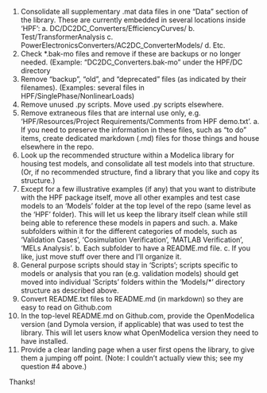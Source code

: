 
1.	Consolidate all supplementary .mat data files in one “Data” section of the library. These are currently embedded in several locations inside ‘HPF’:
    a.	DC/DC2DC_Converters/EfficiencyCurves/
    b.	Test/TransformerAnalysis
    c.	PowerElectronicsConverters/AC2DC_ConverterModels/
    d.	Etc.
2.	Check *.bak-mo files and remove if these are backups or no longer needed. (Example: “DC2DC_Converters.bak-mo” under the HPF/DC directory
3.	Remove “backup”, “old”, and “deprecated” files (as indicated by their filenames). (Examples: several files in HPF/SinglePhase/NonlinearLoads)
4.	Remove unused .py scripts. Move used .py scripts elsewhere.
5.	Remove extraneous files that are internal use only, e.g. ‘HPF/Resources/Project Requirements/Comments from HPF demo.txt’.
a.	If you need to preserve the information in these files, such as “to do” items, create dedicated markdown (.md) files for those things and house elsewhere in the repo.
6.	Look up the recommended structure within a Modelica library for housing test models, and consolidate all test models into that structure. (Or, if no recommended structure, find a library that you like and copy its structure.)
7.	Except for a few illustrative examples (if any) that you want to distribute with the HPF package itself, move all other examples and test case models to an ‘Models’ folder at the top level of the repo (same level as the ‘HPF’ folder). This will let us keep the library itself clean while still being able to reference these models in papers and such.
    a.	Make subfolders within it for the different categories of models, such as ‘Validation Cases’, ‘Cosimulation Verification’, ‘MATLAB Verification’, ‘MELs Analysis’.
    b.	Each subfolder to have a README.md file.
c.	If you like, just move stuff over there and I’ll organize it.
8.	General purpose scripts should stay in ‘Scripts’; scripts specific to models or analysis that you ran (e.g. validation models) should get moved into individual ‘Scripts’ folders within the ‘Models/*’ directory structure as described above.
9.	Convert README.txt files to README.md (in markdown) so they are easy to read on Github.com
10.	In the top-level README.md on Github.com, provide the OpenModelica version (and Dymola version, if applicable) that was used to test the library. This will let users know what OpenModelica version they need to have installed.
11.	Provide a clear landing page when a user first opens the library, to give them a jumping off point. (Note: I couldn’t actually view this; see my question #4 above.)

Thanks!
